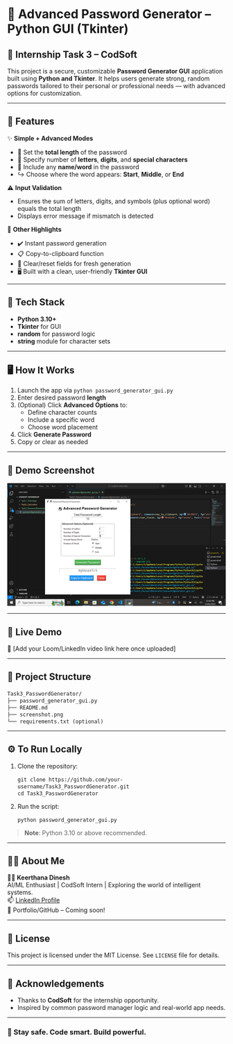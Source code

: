# 🔐 Advanced Password Generator – Python GUI (Tkinter)

## 💼 Internship Task 3 – CodSoft

This project is a secure, customizable **Password Generator GUI** application built using **Python and Tkinter**. It helps users generate strong, random passwords tailored to their personal or professional needs — with advanced options for customization.

---

## 🚀 Features

✨ **Simple + Advanced Modes**  
- 🔢 Set the **total length** of the password  
- 🔡 Specify number of **letters**, **digits**, and **special characters**  
- 🧠 Include any **name/word** in the password  
- ↪️ Choose where the word appears: **Start**, **Middle**, or **End**

⚠️ **Input Validation**
- Ensures the sum of letters, digits, and symbols (plus optional word) equals the total length  
- Displays error message if mismatch is detected  

🧪 **Other Highlights**
- ✔️ Instant password generation  
- 📋 Copy-to-clipboard function  
- 🔁 Clear/reset fields for fresh generation  
- 🖥️ Built with a clean, user-friendly **Tkinter GUI**

---

## 🧠 Tech Stack

- **Python 3.10+**
- **Tkinter** for GUI
- **random** for password logic
- **string** module for character sets

---

## 🖥️ How It Works

1. Launch the app via `python password_generator_gui.py`
2. Enter desired password **length**
3. (Optional) Click **Advanced Options** to:
   - Define character counts
   - Include a specific word
   - Choose word placement
4. Click **Generate Password**
5. Copy or clear as needed

---

## 📸 Demo Screenshot

![Password Generator GUI](./screenshot.png) <!-- Replace with actual screenshot filename -->

---

## 🔗 Live Demo

🎥 [Add your Loom/LinkedIn video link here once uploaded]

---

## 📂 Project Structure

```
Task3_PasswordGenerator/
├── password_generator_gui.py
├── README.md
├── screenshot.png
└── requirements.txt (optional)
```

---

## ⚙️ To Run Locally

1. Clone the repository:
   ```
   git clone https://github.com/your-username/Task3_PasswordGenerator.git
   cd Task3_PasswordGenerator
   ```

2. Run the script:
   ```
   python password_generator_gui.py
   ```

> **Note**: Python 3.10 or above recommended.

---

## 🙋‍♀️ About Me

👩‍💻 **Keerthana Dinesh**  
AI/ML Enthusiast | CodSoft Intern | Exploring the world of intelligent systems.  
📫 [LinkedIn Profile](https://www.linkedin.com/in/keerthana-dinesh/)  
🔗 Portfolio/GitHub – Coming soon!

---

## 📜 License

This project is licensed under the MIT License. See `LICENSE` file for details.

---

## 🙌 Acknowledgements

- Thanks to **CodSoft** for the internship opportunity.
- Inspired by common password manager logic and real-world app needs.

---

### 🔐 Stay safe. Code smart. Build powerful.
